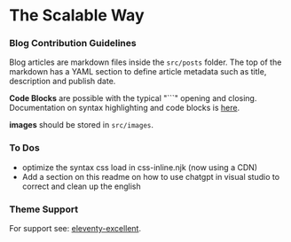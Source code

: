 # The Scalable Way


### Blog Contribution Guidelines

Blog articles are markdown files inside the `src/posts` folder. The top of the markdown has a YAML section to define article metadata such as title, description and publish date.

**Code Blocks** are possible with the typical "```" opening and closing. Documentation on syntax highlighting and code blocks is [here](https://www.11ty.dev/docs/plugins/syntaxhighlight/).

**images** should be stored in `src/images`.

### To Dos
- optimize the syntax css load in css-inline.njk (now using a CDN)
- Add a section on this readme on how to use chatgpt in visual studio to correct and clean up the english

### Theme Support

For support see: [eleventy-excellent](https://github.com/madrilene/eleventy-excellent).